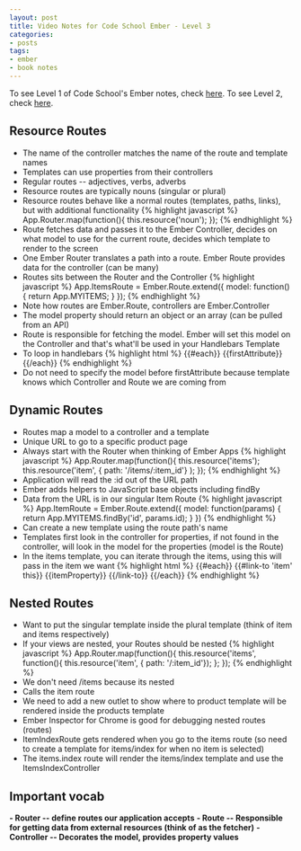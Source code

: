 ```yaml
---
layout: post
title: Video Notes for Code School Ember - Level 3
categories:
- posts
tags:
- ember
- book notes
---
```


To see Level 1 of Code School's Ember notes, check [here](http://landonmarder.com/posts/2014/05/23/code-school-ember-level-1).
To see Level 2, check [here](http://landonmarder.com/posts/2014/06/27/code-school-ember-level-2).

Resource Routes
---
- The name of the controller matches the name of the route and template names
- Templates can use properties from their controllers
- Regular routes -- adjectives, verbs, adverbs
- Resource routes are typically nouns (singular or plural)
- Resource routes behave like a normal routes (templates, paths, links), but with additional functionality
{% highlight javascript %}
App.Router.map(function(){
  this.resource('noun');
});
{% endhighlight %}
- Route fetches data and passes it to the Ember Controller, decides on what model to
use for the current route, decides which template to render to the screen
- One Ember Router translates a path into a route. Ember Route provides data for the controller (can be many)
- Routes sits between the Router and the Controller
{% highlight javascript %}
App.ItemsRoute = Ember.Route.extend({
  model: function() {
    return App.MYITEMS;
  }
});
{% endhighlight %}
- Note how routes are Ember.Route, controllers are Ember.Controller
- The model property should return an object or an array (can be pulled from an API)
- Route is responsible for fetching the model. Ember will set this model on the Controller
and that's what'll be used in your Handlebars Template
- To loop in handlebars
{% highlight html %}
{{#each}}
  {{firstAttribute}}
{{/each}}
{% endhighlight %}
- Do not need to specify the model before firstAttribute because template knows which Controller and Route we are coming from

Dynamic Routes
---
- Routes map a model to a controller and a template
- Unique URL to go to a specific product page
- Always start with the Router when thinking of Ember Apps
{% highlight javascript %}
App.Router.map(function(){
  this.resource('items');
  this.resource('item', { path: '/items/:item_id'} );
});
{% endhighlight %}
- Application will read the :id out of the URL path
- Ember adds helpers to JavaScript base objects including findBy
- Data from the URL is in our singular Item Route
{% highlight javascript %}
App.ItemRoute = Ember.Route.extend({
    model: function(params) {
      return App.MYITEMS.findBy('id', params.id);
    }
})
{% endhighlight %}
- Can create a new template using the route path's name
- Templates first look in the controller for properties, if not found in the controller,
will look in the model for the properties (model is the Route)
- In the items template, you can iterate through the items, using this will pass in the item we want
{% highlight html %}
{{#each}}
  {{#link-to 'item' this}}
    {{itemProperty}}
  {{/link-to}}
{{/each}}
{% endhighlight %}

Nested Routes
---
- Want to put the singular template inside the plural template (think of item and items respectively)
- If your views are nested, your Routes should be nested
{% highlight javascript %}
App.Router.map(function(){
  this.resource('items', function(){
    this.resource('item', { path: '/:item_id'});
  };
});
{% endhighlight %}
- We don't need /items because its nested
- Calls the item route
- We need to add a new outlet to show where to product template will be rendered inside the products template
- Ember Inspector for Chrome is good for debugging nested routes (routes)
- ItemIndexRoute gets rendered when you go to the items route (so need to create
  a template for items/index for when no item is selected)
- The items.index route will render the items/index template and use the ItemsIndexController

**Important vocab**
---
**- Router -- define routes our application accepts**
**- Route -- Responsible for getting data from external resources (think of as the fetcher)**
**- Controller -- Decorates the model, provides property values**

